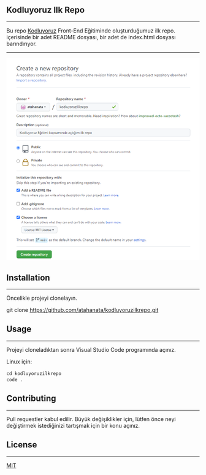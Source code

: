 ## Kodluyoruz Ilk Repo

----------------------

Bu repo [Kodluyoruz](https://www.kodluyoruz.org/) Front-End Eğitiminde oluşturduğumuz ilk repo. içerisinde bir adet README dosyası, bir adet de index.html dosyası barındırıyor.

----------------------

![github](img/Screenshot1.png)

## Installation

---------------------

Öncelikle projeyi clonelayın.

git clone https://github.com/atahanata/kodluyoruzilkrepo.git

## Usage

---------------------

Projeyi cloneladıktan sonra Visual Studio Code programında açınız.

Linux için:
```linux
cd kodluyoruzilkrepo
code .
```

## Contributing

--------------------

Pull requestler kabul edilir. Büyük değişiklikler için, lütfen önce neyi değiştirmek istediğinizi tartışmak için bir konu açınız.

## License
--------------------

[MIT](https://choosealicense.com/licenses/mit/)